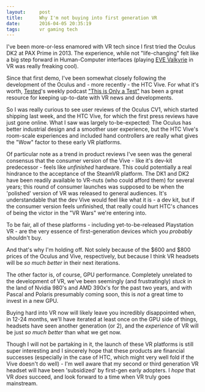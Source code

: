 ```yaml
---
layout:     post
title:      Why I'm not buying into first generation VR
date:       2016-04-05 20:35:19
tags:       vr gaming tech
---
```


I've been more-or-less enamored with VR tech since I first tried the Oculus DK2 at PAX Prime in 2013. The experience, while not "life-changing" felt like a big step forward in Human-Computer interfaces (playing [EVE Valkyrie](https://www.evevalkyrie.com/) in VR was really freaking cool).

Since that first demo, I've been somewhat closely following the development of the Oculus and - more recently - the HTC Vive. For what it's worth, [Tested](http://tested.com)'s weekly podcast ["This is Only a Test"](http://www.tested.com/this-is-only-a-test/) has been a great resource for keeping up-to-date with VR news and developments.
<!--break-->
So I was really curious to see user reviews of the Oculus CV1, which started shipping last week, and the HTC Vive, for which the first press reviews have just gone online. What I saw was largely to-be-expected: The Oculus has better industrial design and a smoother user experience, but the HTC Vive's room-scale experiences and included hand controllers are really what gives the "Wow" factor to these early VR platforms.

Of particular note as a trend in product reviews I've seen was the general consensus that the consumer version of the Vive - like it's dev-kit predecessor - feels like *unfinished* hardware. This could potentially a real hindrance to the acceptance of the SteamVR platform. The DK1 and DK2 have been readily available to VR-nuts (who could afford them) for several years; this round of consumer launches was supposed to be when the 'polished' version of VR was released to general audiences. It's understandable that the dev Vive would feel like what it is - a dev kit, but if the consumer version feels unfinished, that really could hurt HTC's chances of being the victor in the "VR Wars" we're entering into.

To be fair, all of these platforms - including yet-to-be-released Playstation VR - are the very essence of first-generation devices which you *probably* shouldn't buy.

And that's why I'm holding off. Not solely because of the $600 and $800 prices of the Oculus and Vive, respectively, but because I think VR headsets will be *so much better* in their next iterations.

The other factor is, of course, GPU performance. Completely unrelated to the development of VR, we've been seemingly (and frustratingly) *stuck* in the land of Nvidia 980's and AMD 390x's for the past two years, and with Pascal and Polaris presumably coming soon, this is *not* a great time to invest in a new GPU.

Buying hard into VR now will likely leave you incredibly disappointed when, in 12-24 months, we'll have iterated at least once on the GPU side of things, headsets have seen another generation (or 2), and the *experience* of VR will be just *so much better* than what we get now.

Though I will not be partaking in it, the launch of these VR platforms is still super interesting and I sincerely hope that these products are financial successes (especially in the case of HTC, which might very well fold if the Vive doesn't do well) - I'm well aware that my second or third generation VR headset will have been 'subsidized' by first-gen early adopters. I *hope* that VR *does* succeed, and look forward to a time when VR truly goes mainstream.